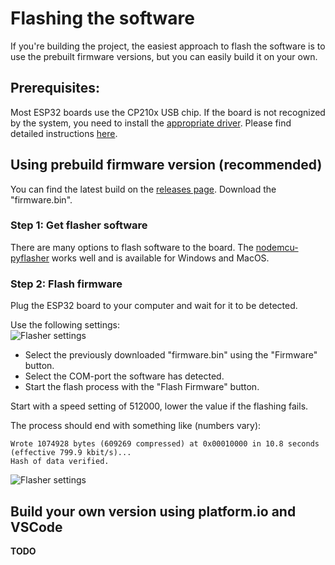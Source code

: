 # Flashing the software

If you're building the project, the easiest approach to flash the software is to use the prebuilt firmware versions, but you can easily build it on your own.


## Prerequisites:
Most ESP32 boards use the CP210x USB chip. If the board is not recognized by the system, you need to install the [appropriate driver](https://www.silabs.com/products/development-tools/software/usb-to-uart-bridge-vcp-drivers). Please find detailed instructions [here](https://docs.espressif.com/projects/esp-idf/en/latest/esp32/get-started/establish-serial-connection.html).


## Using prebuild firmware version (recommended)

 You can find the latest build on the [releases page](https://github.com/toblum/ESPTeamsPresence/releases). Download the "firmware.bin".

### Step 1: Get flasher software
There are many options to flash software to the board. The [nodemcu-pyflasher](https://github.com/marcelstoer/nodemcu-pyflasher) works well and is available for Windows and MacOS.

### Step 2: Flash firmware

Plug the ESP32 board to your computer and wait for it to be detected.

Use the following settings:  
![Flasher settings](https://github.com/toblum/ESPTeamsPresence/raw/master/docs/pics/flasher_software.png)

- Select the previously downloaded "firmware.bin" using the "Firmware" button.
- Select the COM-port the software has detected.
- Start the flash process with the "Flash Firmware" button.

Start with a speed setting of 512000, lower the value if the flashing fails.

The process should end with something like (numbers vary):
```
Wrote 1074928 bytes (609269 compressed) at 0x00010000 in 10.8 seconds (effective 799.9 kbit/s)...
Hash of data verified.
```

![Flasher settings](https://github.com/toblum/ESPTeamsPresence/raw/master/docs/pics/flash_software.gif)


## Build your own version using platform.io and VSCode

**TODO**